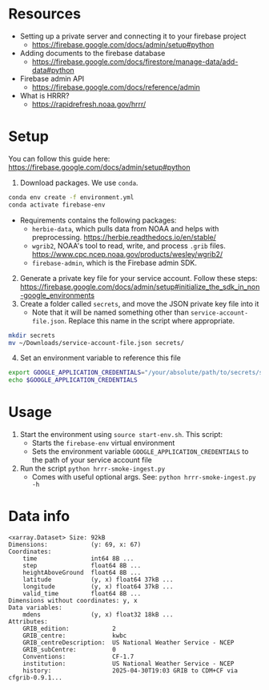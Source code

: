 # Resources
- Setting up a private server and connecting it to your firebase project
    - https://firebase.google.com/docs/admin/setup#python
- Adding documents to the firebase database
    - https://firebase.google.com/docs/firestore/manage-data/add-data#python
- Firebase admin API
    - https://firebase.google.com/docs/reference/admin
- What is HRRR?
    - https://rapidrefresh.noaa.gov/hrrr/
# Setup
You can follow this guide here: https://firebase.google.com/docs/admin/setup#python
1. Download packages. We use `conda`.
``` bash
conda env create -f environment.yml
conda activate firebase-env
```
- Requirements contains the following packages:
    - `herbie-data`, which pulls data from NOAA and helps with preprocessing. https://herbie.readthedocs.io/en/stable/
    - `wgrib2`, NOAA's tool to read, write, and process `.grib` files. https://www.cpc.ncep.noaa.gov/products/wesley/wgrib2/
    - `firebase-admin`, which is the Firebase admin SDK.
2. Generate a private key file for your service account. Follow these steps: https://firebase.google.com/docs/admin/setup#initialize_the_sdk_in_non-google_environments
3. Create a folder called `secrets`, and move the JSON private key file into it
    - Note that it will be named something other than `service-account-file.json`. Replace this name in the script where appropriate.
``` bash
mkdir secrets
mv ~/Downloads/service-account-file.json secrets/
```
4. Set an environment variable to reference this file
```bash
export GOOGLE_APPLICATION_CREDENTIALS="/your/absolute/path/to/secrets/service-account-file.json"
echo $GOOGLE_APPLICATION_CREDENTIALS
```
# Usage
1. Start the environment using `source start-env.sh`. This script:
    - Starts the `firebase-env` virtual environment
    - Sets the environment variable `GOOGLE_APPLICATION_CREDENTIALS` to the path of your service account file
2. Run the script `python hrrr-smoke-ingest.py`
    - Comes with useful optional args. See: `python hrrr-smoke-ingest.py -h`
# Data info
```
<xarray.Dataset> Size: 92kB
Dimensions:            (y: 69, x: 67)
Coordinates:
    time               int64 8B ...
    step               float64 8B ...
    heightAboveGround  float64 8B ...
    latitude           (y, x) float64 37kB ...
    longitude          (y, x) float64 37kB ...
    valid_time         float64 8B ...
Dimensions without coordinates: y, x
Data variables:
    mdens              (y, x) float32 18kB ...
Attributes:
    GRIB_edition:            2
    GRIB_centre:             kwbc
    GRIB_centreDescription:  US National Weather Service - NCEP
    GRIB_subCentre:          0
    Conventions:             CF-1.7
    institution:             US National Weather Service - NCEP
    history:                 2025-04-30T19:03 GRIB to CDM+CF via cfgrib-0.9.1...
```
